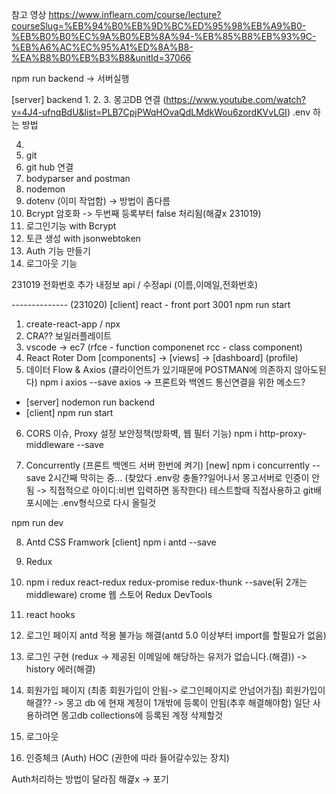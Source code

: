 참고 영상
https://www.inflearn.com/course/lecture?courseSlug=%EB%94%B0%EB%9D%BC%ED%95%98%EB%A9%B0-%EB%B0%B0%EC%9A%B0%EB%8A%94-%EB%85%B8%EB%93%9C-%EB%A6%AC%EC%95%A1%ED%8A%B8-%EA%B8%B0%EB%B3%B8&unitId=37066

npm run backend -> 서버실행


[server] backend
1.
2.
3. 몽고DB 연결
(https://www.youtube.com/watch?v=4J4-ufnqBdU&list=PLB7CpjPWqHOvaQdLMdkWou6zordKVvLGI)
.env 하는 방법

4.
5. git
6. git hub 연결
7. bodyparser and postman
8. nodemon
8. dotenv (이미 작업함) -> 방법이 좀다름
9. Bcrypt 암호화 -> 두번째 등록부터 false 처리됨(해겵x 231019)
10. 로그인기능 with Bcrypt
11. 토큰 생성 with jsonwebtoken
12. Auth 기능 만들기
13. 로그아웃 기능

231019
전화번호 추가
내정보 api / 수정api (이름,이메일,전화번호)

-------------- (231020)
[client] react - front
port 3001
npm run start

1. create-react-app / npx 
2. CRA?? 보일러플레이트 
3. vscode -> ec7
(rfce - function componenet
 rcc - class component)
4. React Roter Dom
[components] -> [views] -> [dashboard] (profile)
5. 데이터 Flow & Axios (클라이언트가 있기때문에 POSTMAN에 의존하지 않아도된다)
npm i axios --save
axios -> 프론트와 백엔드 통신연결을 위한 메소드?
- [server] nodemon run backend
- [client] npm run start

6. CORS 이슈, Proxy 설정
보안정책(방화벽, 웹 필터 기능)
npm i http-proxy-middleware --save

7. Concurrently (프론트 백엔드 서버 한번에 켜기)
[new] npm i concurrently --save
2시간째 막히는 중... (찾았다 .env랑 충돌??일어나서 몽고서버로 인증이 안됨 -> 직접적으로 아이디:비번 입력하면 동작한다)
테스트할때 직접사용하고 git배포시에는 .env형식으로 다시 올릴것 


npm run dev

8. Antd CSS Framwork
[client] npm i antd --save

9. Redux
10. npm i redux react-redux redux-promise redux-thunk --save(뒤 2개는 middleware)
crome 웹 스토어 Redux DevTools
11. react hooks
12. 로그인 페이지 antd 적용 불가능 해결(antd 5.0 이상부터 import를 할필요가 없음)
13. 로그인 구현 (redux -> 제공된 이메일에 해당하는 유저가 없습니다.(해결)) -> history 에러(해결)

14. 회원가입 페이지 (최종 회원가입이 안됨-> 로그인페이지로 안넘어가짐) 회원가입이 
해결?? -> 몽고 db 에 현재 계정이 1개밖에 등록이 안됨(추후 해결해야함)
일단 사용하려면 몽고db collections에 등록된 계정 삭제할것

15. 로그아웃
16. 인증체크 (Auth) HOC (권한에 따라 들어갈수있는 장치)

Auth처리하는 방법이 달라짐 해겵x -> 포기
